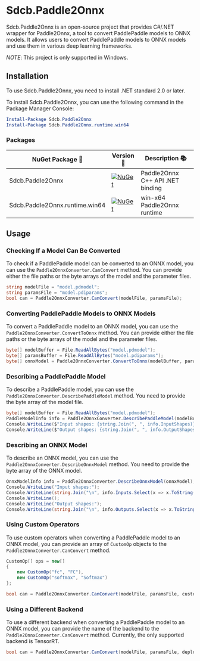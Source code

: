 # Sdcb.Paddle2Onnx

Sdcb.Paddle2Onnx is an open-source project that provides C#/.NET wrapper for Paddle2Onnx, a tool to convert PaddlePaddle models to ONNX models. It allows users to convert PaddlePaddle models to ONNX models and use them in various deep learning frameworks.

*NOTE*: This project is only supported in Windows.

## Installation

To use Sdcb.Paddle2Onnx, you need to install .NET standard 2.0 or later.

To install Sdcb.Paddle2Onnx, you can use the following command in the Package Manager Console:

```powershell
Install-Package Sdcb.Paddle2Onnx
Install-Package Sdcb.Paddle2Onnx.runtime.win64
```

### Packages

| NuGet Package 💼                | Version 📌                                                                                                                                | Description 📚                    |
| ------------------------------ | ---------------------------------------------------------------------------------------------------------------------------------------- | -------------------------------- |
| Sdcb.Paddle2Onnx               | [![NuGet](https://img.shields.io/nuget/v/Sdcb.Paddle2Onnx.svg)](https://nuget.org/packages/Sdcb.Paddle2Onnx)                             | Paddle2Onnx C++ API .NET binding |
| Sdcb.Paddle2Onnx.runtime.win64 | [![NuGet](https://img.shields.io/nuget/v/Sdcb.Paddle2Onnx.runtime.win64.svg)](https://nuget.org/packages/Sdcb.Paddle2Onnx.runtime.win64) | win-x64 Paddle2Onnx runtime      |

## Usage

### Checking If a Model Can Be Converted

To check if a PaddlePaddle model can be converted to an ONNX model, you can use the `Paddle2OnnxConverter.CanConvert` method. You can provide either the file paths or the byte arrays of the model and the parameter files.

```csharp
string modelFile = "model.pdmodel";
string paramsFile = "model.pdiparams";
bool can = Paddle2OnnxConverter.CanConvert(modelFile, paramsFile);
```

### Converting PaddlePaddle Models to ONNX Models

To convert a PaddlePaddle model to an ONNX model, you can use the `Paddle2OnnxConverter.ConvertToOnnx` method. You can provide either the file paths or the byte arrays of the model and the parameter files.

```csharp
byte[] modelBuffer = File.ReadAllBytes("model.pdmodel");
byte[] paramsBuffer = File.ReadAllBytes("model.pdiparams");
byte[] onnxModel = Paddle2OnnxConverter.ConvertToOnnx(modelBuffer, paramsBuffer);
```

### Describing a PaddlePaddle Model

To describe a PaddlePaddle model, you can use the `Paddle2OnnxConverter.DescribePaddleModel` method. You need to provide the byte array of the model file.

```csharp
byte[] modelBuffer = File.ReadAllBytes("model.pdmodel");
PaddleModelInfo info = Paddle2OnnxConverter.DescribePaddleModel(modelBuffer);
Console.WriteLine($"Input shapes: {string.Join(", ", info.InputShapes)}");
Console.WriteLine($"Output shapes: {string.Join(", ", info.OutputShapes)}");
```

### Describing an ONNX Model

To describe an ONNX model, you can use the `Paddle2OnnxConverter.DescribeOnnxModel` method. You need to provide the byte array of the ONNX model.

```csharp
OnnxModelInfo info = Paddle2OnnxConverter.DescribeOnnxModel(onnxModel);
Console.WriteLine("Input shapes:");
Console.WriteLine(string.Join("\n", info.Inputs.Select(x => x.ToString())));
Console.WriteLine();
Console.WriteLine("Output shapes:");
Console.WriteLine(string.Join("\n", info.Outputs.Select(x => x.ToString())));
```

### Using Custom Operators

To use custom operators when converting a PaddlePaddle model to an ONNX model, you can provide an array of `CustomOp` objects to the `Paddle2OnnxConverter.CanConvert` method.

```csharp
CustomOp[] ops = new[]
{
    new CustomOp("fc", "FC"),
    new CustomOp("softmax", "Softmax")
};

bool can = Paddle2OnnxConverter.CanConvert(modelFile, paramsFile, customOps: ops);
```

### Using a Different Backend

To use a different backend when converting a PaddlePaddle model to an ONNX model, you can provide the name of the backend to the `Paddle2OnnxConverter.CanConvert` method. Currently, the only supported backend is TensorRT.

```csharp
bool can = Paddle2OnnxConverter.CanConvert(modelFile, paramsFile, deployBackend: "tensorrt");
```
